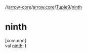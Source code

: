 //[arrow-core](../../../index.md)/[arrow.core](../index.md)/[Tuple9](index.md)/[ninth](ninth.md)

# ninth

[common]\
val [ninth](ninth.md): [I](index.md)
